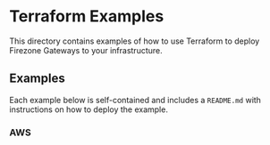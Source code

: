 # Terraform Examples

This directory contains examples of how to use Terraform to deploy Firezone
Gateways to your infrastructure.

## Examples

Each example below is self-contained and includes a `README.md` with
instructions on how to deploy the example.

### AWS
